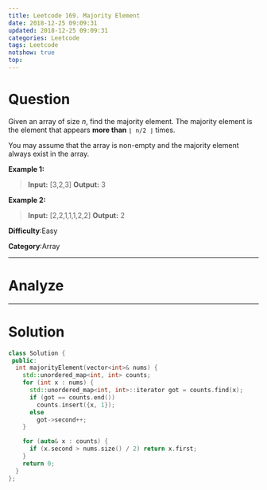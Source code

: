 ```yaml
---
title: Leetcode 169. Majority Element
date: 2018-12-25 09:09:31
updated: 2018-12-25 09:09:31
categories: Leetcode
tags: Leetcode
notshow: true
top:
---
```


# Question

Given an array of size  _n_, find the majority element. The majority element is the element that appears  **more than**  `⌊ n/2 ⌋`  times.

You may assume that the array is non-empty and the majority element always exist in the array.

**Example 1:**

> **Input:** [3,2,3]
> **Output:** 3

**Example 2:**

> **Input:** [2,2,1,1,1,2,2]
> **Output:** 2

**Difficulty**:Easy

**Category**:Array

<!-- more -->

------------

# Analyze

------------

# Solution

```cpp
class Solution {
 public:
  int majorityElement(vector<int>& nums) {
    std::unordered_map<int, int> counts;
    for (int x : nums) {
      std::unordered_map<int, int>::iterator got = counts.find(x);
      if (got == counts.end())
        counts.insert({x, 1});
      else
        got->second++;
    }

    for (auto& x : counts) {
      if (x.second > nums.size() / 2) return x.first;
    }
    return 0;
  }
};
```
